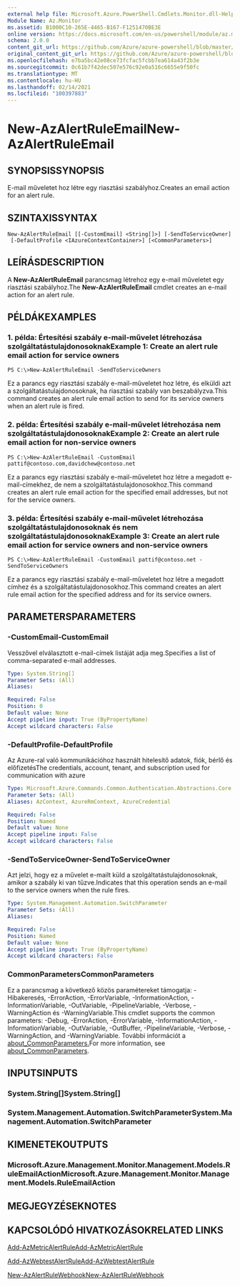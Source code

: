 ```yaml
---
external help file: Microsoft.Azure.PowerShell.Cmdlets.Monitor.dll-Help.xml
Module Name: Az.Monitor
ms.assetid: B1000C10-265E-4465-B167-F1251470BE3E
online version: https://docs.microsoft.com/en-us/powershell/module/az.monitor/new-azalertruleemail
schema: 2.0.0
content_git_url: https://github.com/Azure/azure-powershell/blob/master/src/Monitor/Monitor/help/New-AzAlertRuleEmail.md
original_content_git_url: https://github.com/Azure/azure-powershell/blob/master/src/Monitor/Monitor/help/New-AzAlertRuleEmail.md
ms.openlocfilehash: e7ba5bc42e08ce73fcfac5fcbb7ea614a43f2b3e
ms.sourcegitcommit: 0c61b7f42dec507e576c92e0a516c6655e9f50fc
ms.translationtype: MT
ms.contentlocale: hu-HU
ms.lasthandoff: 02/14/2021
ms.locfileid: "100397883"
---
```

# <span data-ttu-id="3e0dc-101">New-AzAlertRuleEmail</span><span class="sxs-lookup"><span data-stu-id="3e0dc-101">New-AzAlertRuleEmail</span></span>

## <span data-ttu-id="3e0dc-102">SYNOPSIS</span><span class="sxs-lookup"><span data-stu-id="3e0dc-102">SYNOPSIS</span></span>
<span data-ttu-id="3e0dc-103">E-mail műveletet hoz létre egy riasztási szabályhoz.</span><span class="sxs-lookup"><span data-stu-id="3e0dc-103">Creates an email action for an alert rule.</span></span>

## <span data-ttu-id="3e0dc-104">SZINTAXIS</span><span class="sxs-lookup"><span data-stu-id="3e0dc-104">SYNTAX</span></span>

```
New-AzAlertRuleEmail [[-CustomEmail] <String[]>] [-SendToServiceOwner]
 [-DefaultProfile <IAzureContextContainer>] [<CommonParameters>]
```

## <span data-ttu-id="3e0dc-105">LEÍRÁS</span><span class="sxs-lookup"><span data-stu-id="3e0dc-105">DESCRIPTION</span></span>
<span data-ttu-id="3e0dc-106">A **New-AzAlertRuleEmail** parancsmag létrehoz egy e-mail műveletet egy riasztási szabályhoz.</span><span class="sxs-lookup"><span data-stu-id="3e0dc-106">The **New-AzAlertRuleEmail** cmdlet creates an e-mail action for an alert rule.</span></span>

## <span data-ttu-id="3e0dc-107">PÉLDÁK</span><span class="sxs-lookup"><span data-stu-id="3e0dc-107">EXAMPLES</span></span>

### <span data-ttu-id="3e0dc-108">1. példa: Értesítési szabály e-mail-művelet létrehozása szolgáltatástulajdonosoknak</span><span class="sxs-lookup"><span data-stu-id="3e0dc-108">Example 1: Create an alert rule email action for service owners</span></span>
```
PS C:\>New-AzAlertRuleEmail -SendToServiceOwners
```

<span data-ttu-id="3e0dc-109">Ez a parancs egy riasztási szabály e-mail-műveletet hoz létre, és elküldi azt a szolgáltatástulajdonosoknak, ha riasztási szabály van beszabályzva.</span><span class="sxs-lookup"><span data-stu-id="3e0dc-109">This command creates an alert rule email action to send for its service owners when an alert rule is fired.</span></span>

### <span data-ttu-id="3e0dc-110">2. példa: Értesítési szabály e-mail-művelet létrehozása nem szolgáltatástulajdonosoknak</span><span class="sxs-lookup"><span data-stu-id="3e0dc-110">Example 2: Create an alert rule email action for non-service owners</span></span>
```
PS C:\>New-AzAlertRuleEmail -CustomEmail pattif@contoso.com,davidchew@contoso.net
```

<span data-ttu-id="3e0dc-111">Ez a parancs egy riasztási szabály e-mail-műveletet hoz létre a megadott e-mail-címekhez, de nem a szolgáltatástulajdonosokhoz.</span><span class="sxs-lookup"><span data-stu-id="3e0dc-111">This command creates an alert rule email action for the specified email addresses, but not for the service owners.</span></span>

### <span data-ttu-id="3e0dc-112">3. példa: Értesítési szabály e-mail-művelet létrehozása szolgáltatástulajdonosoknak és nem szolgáltatástulajdonosoknak</span><span class="sxs-lookup"><span data-stu-id="3e0dc-112">Example 3: Create an alert rule email action for service owners and non-service owners</span></span>
```
PS C:\>New-AzAlertRuleEmail -CustomEmail pattif@contoso.net -SendToServiceOwners
```

<span data-ttu-id="3e0dc-113">Ez a parancs egy riasztási szabály e-mail-műveletet hoz létre a megadott címhez és a szolgáltatástulajdonosokhoz.</span><span class="sxs-lookup"><span data-stu-id="3e0dc-113">This command creates an alert rule email action for the specified address and for its service owners.</span></span>

## <span data-ttu-id="3e0dc-114">PARAMETERS</span><span class="sxs-lookup"><span data-stu-id="3e0dc-114">PARAMETERS</span></span>

### <span data-ttu-id="3e0dc-115">-CustomEmail</span><span class="sxs-lookup"><span data-stu-id="3e0dc-115">-CustomEmail</span></span>
<span data-ttu-id="3e0dc-116">Vesszővel elválasztott e-mail-címek listáját adja meg.</span><span class="sxs-lookup"><span data-stu-id="3e0dc-116">Specifies a list of comma-separated e-mail addresses.</span></span>

```yaml
Type: System.String[]
Parameter Sets: (All)
Aliases:

Required: False
Position: 0
Default value: None
Accept pipeline input: True (ByPropertyName)
Accept wildcard characters: False
```

### <span data-ttu-id="3e0dc-117">-DefaultProfile</span><span class="sxs-lookup"><span data-stu-id="3e0dc-117">-DefaultProfile</span></span>
<span data-ttu-id="3e0dc-118">Az Azure-ral való kommunikációhoz használt hitelesítő adatok, fiók, bérlő és előfizetés</span><span class="sxs-lookup"><span data-stu-id="3e0dc-118">The credentials, account, tenant, and subscription used for communication with azure</span></span>

```yaml
Type: Microsoft.Azure.Commands.Common.Authentication.Abstractions.Core.IAzureContextContainer
Parameter Sets: (All)
Aliases: AzContext, AzureRmContext, AzureCredential

Required: False
Position: Named
Default value: None
Accept pipeline input: False
Accept wildcard characters: False
```

### <span data-ttu-id="3e0dc-119">-SendToServiceOwner</span><span class="sxs-lookup"><span data-stu-id="3e0dc-119">-SendToServiceOwner</span></span>
<span data-ttu-id="3e0dc-120">Azt jelzi, hogy ez a művelet e-mailt küld a szolgáltatástulajdonosoknak, amikor a szabály ki van tűzve.</span><span class="sxs-lookup"><span data-stu-id="3e0dc-120">Indicates that this operation sends an e-mail to the service owners when the rule fires.</span></span>

```yaml
Type: System.Management.Automation.SwitchParameter
Parameter Sets: (All)
Aliases:

Required: False
Position: Named
Default value: None
Accept pipeline input: True (ByPropertyName)
Accept wildcard characters: False
```

### <span data-ttu-id="3e0dc-121">CommonParameters</span><span class="sxs-lookup"><span data-stu-id="3e0dc-121">CommonParameters</span></span>
<span data-ttu-id="3e0dc-122">Ez a parancsmag a következő közös paramétereket támogatja: -Hibakeresés, -ErrorAction, -ErrorVariable, -InformationAction, -InformationVariable, -OutVariable, -PipelineVariable, -Verbose, -WarningAction és -WarningVariable.</span><span class="sxs-lookup"><span data-stu-id="3e0dc-122">This cmdlet supports the common parameters: -Debug, -ErrorAction, -ErrorVariable, -InformationAction, -InformationVariable, -OutVariable, -OutBuffer, -PipelineVariable, -Verbose, -WarningAction, and -WarningVariable.</span></span> <span data-ttu-id="3e0dc-123">További információt a [about_CommonParameters.](https://go.microsoft.com/fwlink/?LinkID=113216)</span><span class="sxs-lookup"><span data-stu-id="3e0dc-123">For more information, see [about_CommonParameters](https://go.microsoft.com/fwlink/?LinkID=113216).</span></span>

## <span data-ttu-id="3e0dc-124">INPUTS</span><span class="sxs-lookup"><span data-stu-id="3e0dc-124">INPUTS</span></span>

### <span data-ttu-id="3e0dc-125">System.String[]</span><span class="sxs-lookup"><span data-stu-id="3e0dc-125">System.String[]</span></span>

### <span data-ttu-id="3e0dc-126">System.Management.Automation.SwitchParameter</span><span class="sxs-lookup"><span data-stu-id="3e0dc-126">System.Management.Automation.SwitchParameter</span></span>

## <span data-ttu-id="3e0dc-127">KIMENETEK</span><span class="sxs-lookup"><span data-stu-id="3e0dc-127">OUTPUTS</span></span>

### <span data-ttu-id="3e0dc-128">Microsoft.Azure.Management.Monitor.Management.Models.RuleEmailAction</span><span class="sxs-lookup"><span data-stu-id="3e0dc-128">Microsoft.Azure.Management.Monitor.Management.Models.RuleEmailAction</span></span>

## <span data-ttu-id="3e0dc-129">MEGJEGYZÉSEK</span><span class="sxs-lookup"><span data-stu-id="3e0dc-129">NOTES</span></span>

## <span data-ttu-id="3e0dc-130">KAPCSOLÓDÓ HIVATKOZÁSOK</span><span class="sxs-lookup"><span data-stu-id="3e0dc-130">RELATED LINKS</span></span>


[<span data-ttu-id="3e0dc-131">Add-AzMetricAlertRule</span><span class="sxs-lookup"><span data-stu-id="3e0dc-131">Add-AzMetricAlertRule</span></span>](./Add-AzMetricAlertRule.md)

[<span data-ttu-id="3e0dc-132">Add-AzWebtestAlertRule</span><span class="sxs-lookup"><span data-stu-id="3e0dc-132">Add-AzWebtestAlertRule</span></span>](./Add-AzWebtestAlertRule.md)

[<span data-ttu-id="3e0dc-133">New-AzAlertRuleWebhook</span><span class="sxs-lookup"><span data-stu-id="3e0dc-133">New-AzAlertRuleWebhook</span></span>](./New-AzAlertRuleWebhook.md)


